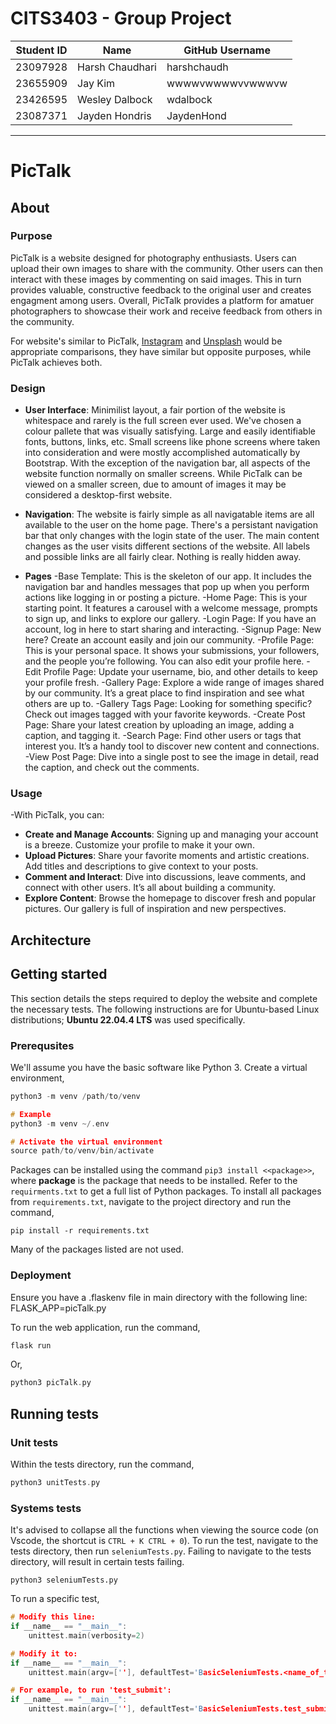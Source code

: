 # CITS3403 - Group Project

|Student ID|Name|GitHub Username|
|----|----|----|
|23097928|Harsh Chaudhari|harshchaudh|
|23655909|Jay Kim|wwwwvwwwwvvwwwvw|
|23426595|Wesley Dalbock|wdalbock|
|23087371|Jayden Hondris|JaydenHond|


***
# PicTalk
## About
### Purpose
PicTalk is a website designed for photography enthusiasts. Users can upload their own images to share with the community. Other users can then interact with these images by commenting on said images. This in turn provides valuable, constructive feedback to the original user and creates engagment among users.  Overall, PicTalk provides a platform for amatuer photographers to showcase their work and receive feedback from others in the community.

For website's similar to PicTalk, [Instagram](https://www.instagram.com) and [Unsplash](https://unsplash.com/) would be appropriate comparisons, they have similar but opposite purposes, while PicTalk achieves both.

### Design
- **User Interface**: Minimilist layout, a fair portion of the website is whitespace and rarely is the full screen ever used. We've chosen a colour pallete that was visually satisfying. Large and easily identifiable fonts, buttons, links, etc. Small screens like phone screens where taken into consideration and were mostly accomplished automatically by Bootstrap. With the exception of the navigation bar, all aspects of the website function normally on smaller screens. While PicTalk can be viewed on a smaller screen, due to amount of images it may be considered a desktop-first website.

- **Navigation**: The website is fairly simple as all navigatable items are all available to the user on the home page. There's a persistant navigation bar that only changes with the login state of the user. The main content changes as the user visits different sections of the website. All labels and possible links are all fairly clear. Nothing is really hidden away.

- **Pages**
    -Base Template:
        This is the skeleton of our app. It includes the navigation bar and handles messages that pop up when you perform actions like logging in or posting a picture.
    -Home Page:
        This is your starting point. It features a carousel with a welcome message, prompts to sign up, and links to explore our gallery.
    -Login Page:
        If you have an account, log in here to start sharing and interacting.
    -Signup Page:
        New here? Create an account easily and join our community.
    -Profile Page:
        This is your personal space. It shows your submissions, your followers, and the people you’re following. You can also edit your profile here.
    -Edit Profile Page:
        Update your username, bio, and other details to keep your profile fresh.
    -Gallery Page:
        Explore a wide range of images shared by our community. It’s a great place to find inspiration and see what others are up to.
    -Gallery Tags Page:
        Looking for something specific? Check out images tagged with your favorite keywords.
    -Create Post Page:
        Share your latest creation by uploading an image, adding a caption, and tagging it.
    -Search Page:
        Find other users or tags that interest you. It’s a handy tool to discover new content and connections.
    -View Post Page:
        Dive into a single post to see the image in detail, read the caption, and check out the comments.
### Usage

-With PicTalk, you can:

- **Create and Manage Accounts**: Signing up and managing your account is a breeze. Customize your profile to make it your own.
- **Upload Pictures**: Share your favorite moments and artistic creations. Add titles and descriptions to give context to your posts.
- **Comment and Interact**: Dive into discussions, leave comments, and connect with other users. It’s all about building a community.
- **Explore Content**: Browse the homepage to discover fresh and popular pictures. Our gallery is full of inspiration and new perspectives.

## Architecture

## Getting started
This section details the steps required to deploy the website and complete the necessary tests. The following instructions are for Ubuntu-based Linux distributions; **Ubuntu 22.04.4 LTS** was used specifically. 

### Prerequsites
We'll assume you have the basic software like Python 3. Create a virtual environment,

```cpp
python3 -m venv /path/to/venv

# Example 
python3 -m venv ~/.env

# Activate the virtual environment
source path/to/venv/bin/activate
```

Packages can be installed using the command `pip3 install <<package>>`, where **package** is the package that needs to be installed. Refer to the `requirments.txt` to get a full list of Python packages. To install all packages from `requirements.txt`, navigate to the project directory and run the command,

```
pip install -r requirements.txt
```
Many of the packages listed are not used.

### Deployment
Ensure you have a .flaskenv file in main directory with the following line:
FLASK_APP=picTalk.py

To run the web application, run the command,
```cpp
flask run
```
Or,
```cpp
python3 picTalk.py
```

## Running tests
### Unit tests
Within the tests directory, run the command,
```cpp
python3 unitTests.py
```

### Systems tests
It's advised to collapse all the functions when viewing the source code (on Vscode, the shortcut is `CTRL + K CTRL + 0`). To run the test, navigate to the tests directory, then run `seleniumTests.py`. Failing to navigate to the tests directory, will result in certain tests failing.
```
python3 seleniumTests.py
```

To run a specific test, 
```cpp
# Modify this line:
if __name__ == "__main__":
    unittest.main(verbosity=2)

# Modify it to:
if __name__ == "__main__":
    unittest.main(argv=[''], defaultTest='BasicSeleniumTests.<name_of_test>', verbosity=2)

# For example, to run 'test_submit':
if __name__ == "__main__":
    unittest.main(argv=[''], defaultTest='BasicSeleniumTests.test_submit', verbosity=2)
```
